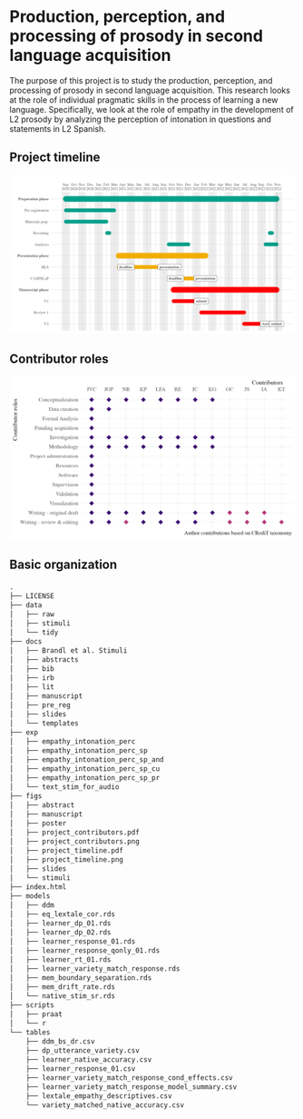 
# Production, perception, and processing of prosody in second language acquisition

The purpose of this project is to study the production, perception, and
processing of prosody in second language acquisition. This research
looks at the role of individual pragmatic skills in the process of
learning a new language. Specifically, we look at the role of empathy in
the development of L2 prosody by analyzing the perception of intonation
in questions and statements in L2 Spanish.

## Project timeline

![](./figs/project_timeline.png)

## Contributor roles

![](./figs/project_contributors.png)

## Basic organization

    .
    ├── LICENSE
    ├── data
    │   ├── raw
    │   ├── stimuli
    │   └── tidy
    ├── docs
    │   ├── Brandl et al. Stimuli
    │   ├── abstracts
    │   ├── bib
    │   ├── irb
    │   ├── lit
    │   ├── manuscript
    │   ├── pre_reg
    │   ├── slides
    │   └── templates
    ├── exp
    │   ├── empathy_intonation_perc
    │   ├── empathy_intonation_perc_sp
    │   ├── empathy_intonation_perc_sp_and
    │   ├── empathy_intonation_perc_sp_cu
    │   ├── empathy_intonation_perc_sp_pr
    │   └── text_stim_for_audio
    ├── figs
    │   ├── abstract
    │   ├── manuscript
    │   ├── poster
    │   ├── project_contributors.pdf
    │   ├── project_contributors.png
    │   ├── project_timeline.pdf
    │   ├── project_timeline.png
    │   ├── slides
    │   └── stimuli
    ├── index.html
    ├── models
    │   ├── ddm
    │   ├── eq_lextale_cor.rds
    │   ├── learner_dp_01.rds
    │   ├── learner_dp_02.rds
    │   ├── learner_response_01.rds
    │   ├── learner_response_qonly_01.rds
    │   ├── learner_rt_01.rds
    │   ├── learner_variety_match_response.rds
    │   ├── mem_boundary_separation.rds
    │   ├── mem_drift_rate.rds
    │   └── native_stim_sr.rds
    ├── scripts
    │   ├── praat
    │   └── r
    └── tables
        ├── ddm_bs_dr.csv
        ├── dp_utterance_variety.csv
        ├── learner_native_accuracy.csv
        ├── learner_response_01.csv
        ├── learner_variety_match_response_cond_effects.csv
        ├── learner_variety_match_response_model_summary.csv
        ├── lextale_empathy_descriptives.csv
        └── variety_matched_native_accuracy.csv
